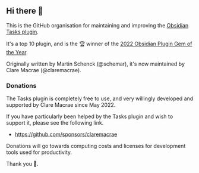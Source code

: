 ## Hi there 👋

This is the GitHub organisation for maintaining and improving the [Obsidian Tasks plugin](https://github.com/obsidian-tasks-group/obsidian-tasks).

It's a top 10 plugin, and is the 🏆 winner of the [2022 Obsidian Plugin Gem of the Year](https://obsidian.md/blog/2022-goty-winners/).

Originally written by Martin Schenck (@schemar), it's now maintained by Clare Macrae (@claremacrae).

### Donations

The Tasks plugin is completely free to use, and very willingly developed and supported by Clare Macrae since May 2022.

If you have particularly been helped by the Tasks plugin and wish to support it, please see the following link.

- https://github.com/sponsors/claremacrae

Donations will go towards computing costs and licenses for development tools used for productivity.

Thank you 🙏.

<!--

**Here are some ideas to get you started:**

🙋‍♀️ A short introduction - what is your organization all about?
🌈 Contribution guidelines - how can the community get involved?
👩‍💻 Useful resources - where can the community find your docs? Is there anything else the community should know?
🍿 Fun facts - what does your team eat for breakfast?
🧙 Remember, you can do mighty things with the power of [Markdown](https://docs.github.com/github/writing-on-github/getting-started-with-writing-and-formatting-on-github/basic-writing-and-formatting-syntax)
-->
